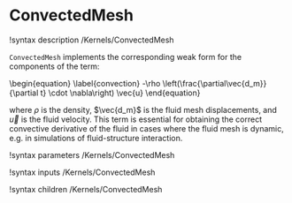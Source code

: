 # ConvectedMesh

!syntax description /Kernels/ConvectedMesh

`ConvectedMesh` implements the corresponding weak form for the components of
the term:

\begin{equation}
\label{convection}
-\rho \left(\frac{\partial\vec{d_m}}{\partial t} \cdot \nabla\right) \vec{u}
\end{equation}

where $\rho$ is the density, $\vec{d_m}$ is the fluid mesh displacements, and
$\vec{u}$ is the fluid velocity. This term is essential for obtaining the
correct convective derivative of the fluid in cases where the fluid mesh is
dynamic, e.g. in simulations of fluid-structure interaction.

!syntax parameters /Kernels/ConvectedMesh

!syntax inputs /Kernels/ConvectedMesh

!syntax children /Kernels/ConvectedMesh
